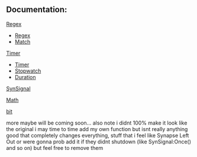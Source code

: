 ## Documentation:

[Regex](https://actualmasteroogway.github.io/synapse-x-documentation/reference/category/regex.html)
- [Regex](https://actualmasteroogway.github.io/synapse-x-documentation/reference/class/Regex.html)
- [Match](https://actualmasteroogway.github.io/synapse-x-documentation/reference/class/Match.html)

[Timer](https://actualmasteroogway.github.io/synapse-x-documentation/reference/category/timer.html)
- [Timer](https://actualmasteroogway.github.io/synapse-x-documentation/reference/class/Timer.html)
- [Stopwatch](https://actualmasteroogway.github.io/synapse-x-documentation/reference/class/Stopwatch.html)
- [Duration](https://actualmasteroogway.github.io/synapse-x-documentation/reference/class/Duration.html)

[SynSignal](https://actualmasteroogway.github.io/synapse-x-documentation/reference/class/SynSignal.html)

[Math](https://actualmasteroogway.github.io/synapse-x-documentation/reference/category/math.html)

[bit](https://actualmasteroogway.github.io/synapse-x-documentation/reference/namespace/bit.html)

more maybe will be coming soon...
also note i didnt 100% make it look like the original i may time to time add my own function but isnt really anything good that completely changes everything, stuff that i feel like Synapse Left Out or were gonna prob add it if they didnt shutdown (like SynSignal:Once() and so on) but feel free to remove them
